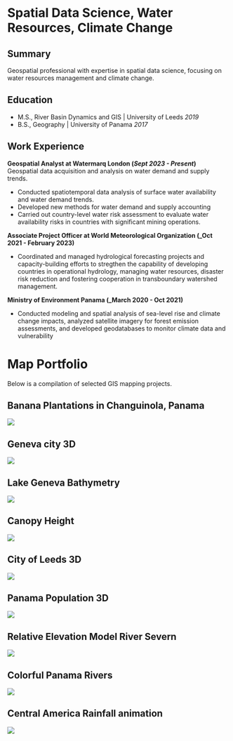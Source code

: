 # Spatial Data Science, Water Resources, Climate Change
## Summary
Geospatial professional with expertise in spatial data science, focusing on water resources management and climate change.

## Education							       		
- M.S., River Basin Dynamics and GIS	| University of Leeds _2019_	 			        		
- B.S., Geography | University of Panama _2017_

## Work Experience
**Geospatial Analyst at Watermarq London (_Sept 2023 - Present_)**
Geospatial data acquisition and analysis on water demand and supply trends. 
- Conducted spatiotemporal data analysis of surface water availability and water demand trends.
- Developed new methods for water demand and supply accounting
- Carried out country-level water risk assessment to evaluate water availability risks in countries with significant mining operations.

**Associate Project Officer at World Meteorological Organization (_Oct 2021 - February 2023)**
- Coordinated and managed hydrological forecasting projects and capacity-building efforts to stregthen the capability of developing countries in operational hydrology, managing water resources, disaster risk reduction and fostering cooperation in transboundary watershed management.

**Ministry of Environment Panama (_March 2020 - Oct 2021)**
- Conducted modeling and spatial analysis of sea-level rise and climate change impacts, analyzed satellite imagery for forest emission assessments, and developed geodatabases to monitor climate data and vulnerability
# Map Portfolio
Below is a compilation of selected GIS mapping projects. 

## Banana Plantations in Changuinola, Panama
![](assets/bananas2.png)

## Geneva city 3D
![](assets/gva_render11.png)

## Lake Geneva Bathymetry
![](assets/lake_Gneva.png)

## Canopy Height
![](assets/canopy_height.png)

## City of Leeds 3D
![](assets/leeds_3d.png)

## Panama Population 3D
![](assets/population_3D.png)

## Relative Elevation Model River Severn
![](assets/REM_severn1.jpg)

## Colorful Panama Rivers
![](assets/panama_rivers.png)

## Central America Rainfall animation
![](assets/Rain_gif.gif)






